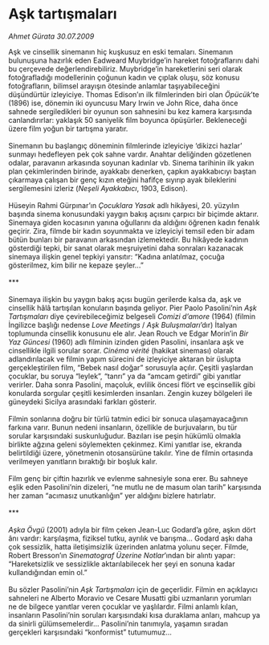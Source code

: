 # Aşk tartışmaları

*Ahmet Gürata 30.07.2009*

<div class="taraf_structure_2col_1zq">
<div class="margen_n">



 <p>Aşk ve cinsellik sinemanın hiç kuşkusuz en eski temaları. Sinemanın bulunuşuna hazırlık eden Eadweard Muybridge’in hareket fotoğraflarını dahi bu çerçevede değerlendirebiliriz. Muybridge’in hareketlerini seri olarak fotoğrafladığı modellerinin çoğunun kadın ve çıplak oluşu, söz konusu fotoğrafların, bilimsel arayışın ötesinde anlamlar taşıyabileceğini düşündürtür izleyiciye. Thomas Edison’ın ilk filmlerinden biri olan <i>Öpücük</i>’te (1896) ise, dönemin iki oyuncusu Mary Irwin ve John Rice, daha önce sahnede sergiledikleri bir oyunun son sahnesini bu kez kamera karşısında canlandırırlar: yaklaşık 50 saniyelik film boyunca öpüşürler. Bekleneceği üzere film yoğun bir tartışma yaratır. <br/><br/>Sinemanın bu başlangıç döneminin filmlerinde izleyiciye ‘dikizci hazlar’ sunmayı hedefleyen pek çok sahne vardır. Anahtar deliğinden gözetlenen odalar, paravanın arkasında soyunan kadınlar vb. Sinema tarihinin ilk yakın plan çekimlerinden birinde, ayakkabı denerken, çapkın ayakkabıcıyı baştan çıkarmaya çalışan bir genç kızın eteğini hafifçe sıyırıp ayak bileklerini sergilemesini izleriz (<i>Neşeli Ayakkabıcı</i>, 1903, Edison). <br/><br/>Hüseyin Rahmi Gürpınar’ın <i>Çocuklara Yasak</i> adlı hikâyesi, 20. yüzyılın başında sinema konusundaki yaygın bakış açısını çarpıcı bir biçimde aktarır. Sinemaya giden kocasının yanına oğullarını da aldığını öğrenen kadın fenalık geçirir. Zira, filmde bir kadın soyunmakta ve izleyiciyi temsil eden bir adam bütün bunları bir paravanın arkasından izlemektedir. Bu hikâyede kadının gösterdiği tepki, bir sanat olarak meşruiyetini daha sonraları kazanacak sinemaya ilişkin genel tepkiyi yansıtır: “Kadına anlatılmaz, çocuğa gösterilmez, kim bilir ne kepaze şeyler...” <br/><br/>*** <br/><br/>Sinemaya ilişkin bu yaygın bakış açısı bugün gerilerde kalsa da, aşk ve cinsellik hâlâ tartışılan konuların başında geliyor. Pier Paolo Pasolini’nin <i>Aşk Tartışmaları</i> diye çevirebileceğimiz belgeseli <i>Comizi d’amore</i> (1964) (filmin İngilizce başlığı nedense <i>Love Meetings</i> / <i>Aşk Buluşmaları</i>’dır) İtalyan toplumunda cinsellik konusunu ele alır. Jean Rouch ve Edgar Morin’in <i>Bir Yaz Güncesi</i> (1960) adlı filminin izinden giden Pasolini, insanlara aşk ve cinsellikle ilgili sorular sorar. <i>Cinéma vérité</i> (hakikat sineması) olarak adlandırılacak ve filmin yapım sürecini de izleyiciye aktaran bir üslupta gerçekleştirilen film, “Bebek nasıl doğar” sorusuyla açılır. Çeşitli yaşlardan çocuklar, bu soruya “leylek”, “tanrı” ya da “amcam getirdi” gibi yanıtlar verirler. Daha sonra Pasolini, maçoluk, evlilik öncesi flört ve eşcinsellik gibi konularda sorgular çeşitli kesimlerden insanları. Zengin kuzey bölgeleri ile güneydeki Sicilya arasındaki farkları gösterir. <br/><br/>Filmin sonlarına doğru bir türlü tatmin edici bir sonuca ulaşamayacağının farkına varır. Bunun nedeni insanların, özellikle de burjuvaların, bu tür sorular karşısındaki suskunluğudur. Bazıları ise peşin hükümlü olmakla birlikte ağzına geleni söylemekten çekinmez. Kimi yanıtlar ise, ekranda belirtildiği üzere, yönetmenin otosansürüne takılır. Yine de filmin ortasında verilmeyen yanıtların bıraktığı bir boşluk kalır. <br/><br/>Film genç bir çiftin hazırlık ve evlenme sahnesiyle sona erer. Bu sahneye eşlik eden Pasolini’nin dizeleri, “ne mutlu ne de masum olan tarih” karşısında her zaman “acımasız unutkanlığın” yer aldığını bizlere hatırlatır. <br/><br/>***<i> <br/><br/>Aşka Övgü</i> (2001) adıyla bir film çeken Jean-Luc Godard’a göre, aşkın dört ânı vardır: karşılaşma, fiziksel tutku, ayrılık ve barışma... Godard aşkı daha çok sessizlik, hatta iletişimsizlik üzerinden anlatma yolunu seçer. Filmde, Robert Bresson’ın <i>Sinematograf Üzerine Notlar</i>’ından bir alıntı yapar: “Hareketsizlik ve sessizlikle aktarılabilecek her şeyi en sonuna kadar kullandığından emin ol.” <br/><br/>Bu sözler Pasolini’nin <i>Aşk Tartışmaları</i> için de geçerlidir. Filmin en açıklayıcı sahneleri ne Alberto Moravio ve Cesare Musatti gibi uzmanların yorumları ne de bilgece yanıtlar veren çocuklar ve yaşlılardır. Filmi anlamlı kılan, insanların Pasolini’nin soruları karşısındaki kısa duraklama anları, mahcup ya da sinirli gülümsemelerdir... Pasolini’nin tanımıyla, yaşamın sıradan gerçekleri karşısındaki “konformist” tutumumuz...</p>
<br/>
<br/>
<br/>



<br/>


<div id="taraf_not">
</div>

</div>


</div>

